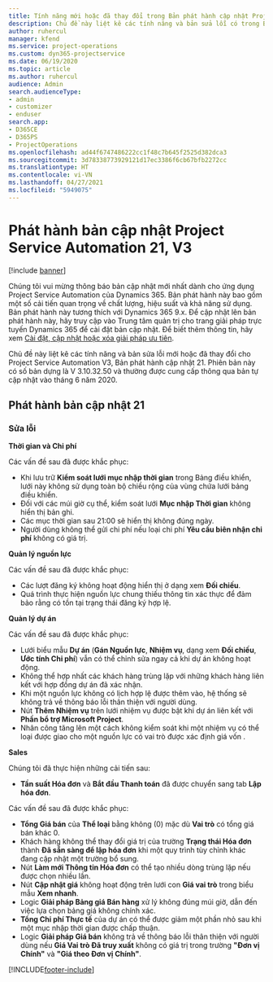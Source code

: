 ```yaml
---
title: Tính năng mới hoặc đã thay đổi trong Bản phát hành cập nhật Project Service Automation 21, V3
description: Chủ đề này liệt kê các tính năng và bản sửa lỗi có trong Bản phát hành cập nhật Project Service Automation 21, V3.
author: ruhercul
manager: kfend
ms.service: project-operations
ms.custom: dyn365-projectservice
ms.date: 06/19/2020
ms.topic: article
ms.author: ruhercul
audience: Admin
search.audienceType:
- admin
- customizer
- enduser
search.app:
- D365CE
- D365PS
- ProjectOperations
ms.openlocfilehash: ad44f6747486222cc1f48c7b645f2525d382dca3
ms.sourcegitcommit: 3d78338773929121d17ec3386f6cb67bfb2272cc
ms.translationtype: HT
ms.contentlocale: vi-VN
ms.lasthandoff: 04/27/2021
ms.locfileid: "5949075"
---
```

# <a name="project-service-automation-update-release-21-v3"></a>Phát hành bản cập nhật Project Service Automation 21, V3

[!include [banner](../includes/psa-now-project-operations.md)]

Chúng tôi vui mừng thông báo bản cập nhật mới nhất dành cho ứng dụng Project Service Automation của Dynamics 365. Bản phát hành này bao gồm một số cải tiến quan trọng về chất lượng, hiệu suất và khả năng sử dụng. Bản phát hành này tương thích với Dynamics 365 9.x. Để cập nhật lên bản phát hành này, hãy truy cập vào Trung tâm quản trị cho trang giải pháp trực tuyến Dynamics 365 để cài đặt bản cập nhật. Để biết thêm thông tin, hãy xem [Cài đặt, cập nhật hoặc xóa giải pháp ưu tiên](/power-platform/admin/install-remove-preferred-solution).

Chủ đề này liệt kê các tính năng và bản sửa lỗi mới hoặc đã thay đổi cho Project Service Automation V3, Bản phát hành cập nhật 21. Phiên bản này có số bản dựng là V 3.10.32.50 và thường được cung cấp thông qua bản tự cập nhật vào tháng 6 năm 2020.

## <a name="update-release-21"></a>Phát hành bản cập nhật 21

### <a name="bug-fixes"></a>Sửa lỗi

**Thời gian và Chi phí**

Các vấn đề sau đã được khắc phục:

- Khi lưu trữ **Kiểm soát lưới mục nhập thời gian** trong Bảng điều khiển, lưới này không sử dụng toàn bộ chiều rộng của vùng chứa lưới bảng điều khiển.
- Đối với các múi giờ cụ thể, kiểm soát lưới **Mục nhập Thời gian** không hiển thị bản ghi.
- Các mục thời gian sau 21:00 sẽ hiển thị không đúng ngày.
- Người dùng không thể gửi chi phí nếu loại chi phí **Yêu cầu biên nhận chi phí** không có giá trị.

**Quản lý nguồn lực**

Các vấn đề sau đã được khắc phục:

- Các lượt đăng ký không hoạt động hiển thị ở dạng xem **Đối chiếu**.
- Quá trình thực hiện nguồn lực chung thiếu thông tin xác thực để đảm bảo rằng có tồn tại trạng thái đăng ký hợp lệ.

**Quản lý dự án**

Các vấn đề sau đã được khắc phục:

- Lưới biểu mẫu **Dự án** (**Gán Nguồn lực**, **Nhiệm vụ**, dạng xem **Đối chiếu**, **Ước tính Chi phí**) vẫn có thể chỉnh sửa ngay cả khi dự án không hoạt động.
- Không thể hợp nhất các khách hàng trùng lặp với những khách hàng liên kết với hợp đồng dự án đã xác nhận.
- Khi một nguồn lực không có lịch hợp lệ được thêm vào, hệ thống sẽ không trả về thông báo lỗi thân thiện với người dùng.
- Nút **Thêm Nhiệm vụ** trên lưới nhiệm vụ được bật khi dự án liên kết với **Phần bổ trợ Microsoft Project**.
- Nhân công tăng lên một cách không kiểm soát khi một nhiệm vụ có thể loại được giao cho một nguồn lực có vai trò được xác định giá vốn .

**Sales**

Chúng tôi đã thực hiện những cải tiến sau:

- **Tần suất Hóa đơn** và **Bắt đầu Thanh toán** đã được chuyển sang tab **Lập hóa đơn**.

Các vấn đề sau đã được khắc phục:

- **Tổng Giá bán** của **Thể loại** bằng không (0) mặc dù **Vai trò** có tổng giá bán khác 0.
- Khách hàng không thể thay đổi giá trị của trường **Trạng thái Hóa đơn** thành **Đã sẵn sàng để lập hóa đơn** khi một quy trình tùy chỉnh khác đang cập nhật một trường bổ sung.
- Nút **Làm mới Thông tin Hóa đơn** có thể tạo nhiều dòng trùng lặp nếu được chọn nhiều lần.
- Nút **Cập nhật giá** không hoạt động trên lưới con **Giá vai trò** trong biểu mẫu **Xem nhanh**.
- Logic **Giải pháp Bảng giá Bán hàng** xử lý không đúng múi giờ, dẫn đến việc lựa chọn bảng giá không chính xác.
- **Tổng Chi phí Thực tế** của dự án có thể được giảm một phần nhỏ sau khi một mục nhập thời gian được chấp thuận.
- Logic **Giải pháp Giá bán** không trả về thông báo lỗi thân thiện với người dùng nếu **Giá Vai trò Đã truy xuất** không có giá trị trong trường **"Đơn vị Chính"** và **"Giá theo Đơn vị Chính"**.


[!INCLUDE[footer-include](../includes/footer-banner.md)]